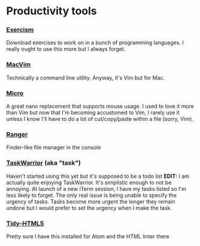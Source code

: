 # Productivity tools

### [Exercism](https://github.com/exercism/exercism.io)
Download exercises to work on in a bunch of programming languages. I really ought to 
use this more but I always forget.

### [MacVim](https://github.com/macvim-dev/macvim)
Technically a command line utility. Anyway, it's Vim but for Mac.

### [Micro](https://github.com/zyedidia/micro)
A great nano replacement that supports mouse usage. I used to love it more than Vim
but now that I'm becoming accustomed to Vim, I rarely use it unless I know I'll have 
to do a lot of cut/copy/paste within a file (sorry, Vim).

### [Ranger](http://ranger.nongnu.org/)
Finder-like file manager in the console

### [TaskWarrior](https://taskwarrior.org/) (aka "task")
Haven't started using this yet but it's supposed to be a todo list
__EDIT:__ I am actually quite enjoying TaskWarrior. It's simplistic enough to not be
annoying. At launch of a new iTerm session, I have my tasks listed so I'm less likely
to forget. The only real issue is being unable to specify the urgency of tasks. Tasks
become more urgent the longer they remain undone but I would prefer to set the urgency
when I make the task.

### [Tidy-HTML5](http://www.html-tidy.org/)
Pretty sure I have this installed for Atom and the HTML linter there
